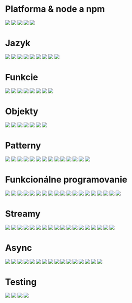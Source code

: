 # Platforma & node a npm
![](01-platformy.png)
![](01-event-loop.png)
![](01-node_js.png)
![](01-node-core-modules.png)
![](01-npm-cli-commands.png)

# Jazyk
![](02-data-types.png)
![](02-data-structures.png)
![](02-coercion.png)
![](02-coercion-2.png)
![](02-to-string.png)
![](02-to-number.png)
![](02-to-boolean.png)
![](02-scoping.png)
![](02-equality.png)

# Funkcie
![](03-primary-unit-of-execution.jpg)
![](03-parameters-arguments.png)
![](03-rest-parameters.png)
![](03-default-parameters.png)
![](03-first-class-object.png)
![](03-this.png)
![](03-this-in-constructor.png)
![](03-scope-closures.png)

# Objekty
![](04-prototypes.png)
![](04-writable-enumerable-configurable.png)
![](04-getters-setters.png)
![](04-symbols.png)
![](04-introspection-enumerating.png)
![](04-introspection-hasownproperty.png)
![](04-introspection.png)

# Patterny
![](05-patterny.png)
![](05-imperativny-selektivny-error-handling.png)
![](05-event-driven-error-handling.png)
![](05-event-driven-error-handling2.png)
![](05-async-callbacks-error-handling.png)
![](05-promises-error-handling.png)
![](05-promises-error-handling2.png)
![](05-streams-pipe-error-handling.png)
![](05-modules-iife.png)
![](05-modules-nodejs.png)
![](05-modules-esm.png)
![](05-creaton-method.png)
![](05-parameters.png)
![](05-polyfill-shim.png)

# Funkcionálne programovanie
![](06-ugly-for.png)
![](06-pipe-composition.png)
![](06-methods-to-funcs.png)
![](06-funcs-to-methods.png)
![](06-pure-func.png)
![](06-func-as-parameter.png)
![](06-returns-func.png)
![](06-transforming-func.png)
![](06-immutability.png)
![](06-acheive-immutabiliy.png)
![](06-arrays.png)
![](06-obj-add-set-prop.png)
![](06-obj-remove-clear-prop.png)
![](06-obj-whitelist-blacklist-prop.png)
![](06-cloning-objects.png)
![](06-cloning-objects2.png)
![](06-traversal.png)
![](06-resursion.png)
![](06-resursion-other-topics.png)

# Streamy
![](07-types-of-streams.png)
![](07-pipe.png)
![](07-pipe-implementing.png)
![](07-backpressure.png)
![](07-backpressure1.png)
![](07-backpressure2.png)
![](07-error-handling.png)
![](07-error-handling1.png)
![](07-error-handling-pipeline.png)
![](07-object-streams.png)
![](07-streams-api.png)
![](07-pipe-vs-api.png)
![](07-api-reading.png)
![](07-readable-close-event.png)
![](07-writable.png)
![](07-encoding.png)
![](07-encoding2.png)
![](07-buffer.png)

# Async
![](08-async-parallel-concurrency.png)
![](08-async-patterns.png)
![](08-callback-hell.png)
![](08-cooperative-concurrency.png)
![](08-cooperative-concurrency1.png)
![](08-cooperative-concurrency-demo.png)
![](08-timers.png)
![](08-timers-next-tick.png)
![](08-promises-api.png)
![](08-promises-chaining.png)
![](08-promises-then-catch.png)
![](08-promises-then-finally.png)
![](08-promise-all.png)
![](08-promise-race.png)
![](08-await.png)
![](08-await-demo.png)

# Testing
![](09-assert-equal.png)
![](09-mutation-testing.png)
![](09-snapshot-testing.png)
![](09-snapshot-testing2.png)
